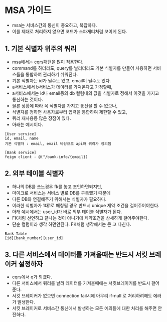 # MSA 가이드
* msa는 서비스간의 통신이 중요하고, 복잡하다.
* 이를 제대로 처리하지 않으면 코드가 스파게티처럼 꼬이게 된다.

## 1. 기본 식별자 위주의 쿼리
* msa에서는 cqrs패턴을 많이 적용한다.
* command를 하더라도, query를 날리더라도 기본 식별자를 만들어 사용하면 서비스들을 통합하여 관리하기 쉬워진다.
* 기본 식별자는 id가 될수도 있고, email이 될수도 있다.
* a서비스에서 b서비스가 데이터를 가져온다고 가정할때,
* a서비스에서는 id나 email등의 db 컬럼내의 값을 식별자로 정해서 이것을 가지고 통신하는 것이다.
* 물론 상황에 따라 꼭 식별자를 가지고 통신을 할 수 없으나,
* 식별자를 정하면 사용자로부터 입력을 통합하여 제한할 수 있고,
* 쿼리 재사용등 많은 장점이 있다. 
* 아래는 예시이다.
```
[User service]
id, email, name
기본 식별자 : email, email 바탕으로 api와 쿼리가 정의됨

[Bank service]
feign client - @("/bank-info/{email})
```

## 2. 외부 테이블 식별자
* 하나의 DB를 쓰느경우 fk를 놓고 조인하면되지만,
* 마이크로 서비스는 서비스 별로 DB를 구축했기 때문에
* 다른 DB와 연결해주기 위해서는 식별자가 필요하다.
* 이러한 식별자가 1대1로 매칭될 경우 반드시 unique 제약 조건을 걸어주어야한다.
* 아래 예시에서는 user_id가 바로 외부 테이블 식별자가 된다.
* FK처럼 선언하고 끝나는 것이 아니기에 제약조건을 상세하게 걸어주야한다.
* 단순 컬럼이라 생각 하면안된다. FK처럼 생각해서는 큰 코 다친다.
```
Bank Table
[id][bank_number][user_id]
```

## 3. 다른 서비스에서 데이터를 가져올때는 반드시 서킷 브레이커 설정하자
* cqrs에서 q가 되겠다.
* 다른 서비스에서 쿼리를 날려 데이터를 가져올때에는 서킷브레이커를 반드시 걸어준다.
* 서킷 브레이커가 없으면 connection fail시에 아무리 if-null 로 처리하려해도 에러가 발생한다.
* 서킷 브레이커로 서비스간 통신에서 발생하는 모든 예외들에 대한 처리를 해주면 안전하다.
